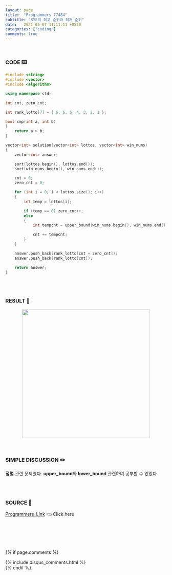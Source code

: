 ```yaml
---
layout: page
title:  "Programmers 77484"
subtitle: "로또의 최고 순위와 최저 순위"
date:   2021-05-07 11:11:11 +0530
categories: ["coding"]
comments: true
---
```


<br>

### CODE ⌨️

```c++
#include <string>
#include <vector>
#include <algorithm>

using namespace std;

int cnt, zero_cnt;

int rank_lotto[7] = { 6, 6, 5, 4, 3, 2, 1 };

bool cmp(int a, int b)
{
	return a > b;
}

vector<int> solution(vector<int> lottos, vector<int> win_nums)
{
	vector<int> answer;

	sort(lottos.begin(), lottos.end());
	sort(win_nums.begin(), win_nums.end());

	cnt = 0;
	zero_cnt = 0;

	for (int i = 0; i < lottos.size(); i++)
	{
		int temp = lottos[i];

		if (temp == 0) zero_cnt++;
		else
		{
			int tempcnt = upper_bound(win_nums.begin(), win_nums.end(), temp) - lower_bound(win_nums.begin(), win_nums.end(), temp);

			cnt += tempcnt;
		}
	}

	answer.push_back(rank_lotto[cnt + zero_cnt]);
	answer.push_back(rank_lotto[cnt]);

	return answer;
}
```  

<br>
<br>

### RESULT 💛

<img src="{{ '/assets/programmers/p77484r.jpg' }}" style="width: 400px; height: auto; margin-left: auto; margin-right: auto; display: block;">  

<br>
<br>

### SIMPLE DISCUSSION ✏️

**정렬** 관련 문제였다. **upper_bound**와 **lower_bound** 관련하여 공부할 수 있었다.  

<br>
<br>

### SOURCE 💎

[Programmers_Link][link] 👈 Click here  

<br>
<br>
<br>
<br>

{% if page.comments %}
<div id="post-disqus" class="container">
{% include disqus_comments.html %}
</div>
{% endif %}

[link]: https://programmers.co.kr/learn/courses/30/lessons/77484